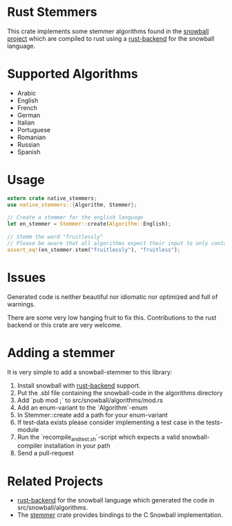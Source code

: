 

# Rust Stemmers

This crate implements some stemmer algorithms found in the [snowball project](http://snowballstem.org/) which are compiled to rust using a [rust-backend](https://github.com/JDemler/snowball) for the snowball language.


# Supported Algorithms

-   Arabic
-   English
-   French
-   German
-   Italian
-   Portuguese
-   Romanian
-   Russian
-   Spanish


# Usage

```rust
extern crate native_stemmers;
use native_stemmers::{Algorithm, Stemmer};
    
// Create a stemmer for the english language
let en_stemmer = Stemmer::create(Algorithm::English);
    
// Stemm the word "fruitlessly"
// Please be aware that all algorithms expect their input to only contain lowercase characters.
assert_eq!(en_stemmer.stem("fruitlessly"), "fruitless");
```


# Issues

Generated code is neither beautiful nor idiomatic nor optimized and full of warnings. 

There are some very low hanging fruit to fix this. 
Contributions to the rust backend or this crate are very welcome.


# Adding a stemmer

It is very simple to add a snowball-stemmer to this library:

1.  Install snowball with [rust-backend](https://github.com/JDemler/snowball) support.
2.  Put the <language>.sbl file containing the snowball-code in the algorithms directory
3.  Add \`pub mod <language>;\` to src/snowball/algorithms/mod.rs
4.  Add an enum-variant to the \`Algorithm\`-enum
5.  In Stemmer::create add a path for your enum-variant
6.  If test-data exists please consider implementing a test case in the tests-module
7.  Run the \`recompile<sub>and</sub><sub>test.sh</sub>\`-script which expects a valid snowball-compiler installation in your path
8.  Send a pull-request


# Related Projects

-   [rust-backend](https://github.com/JDemler/snowball) for the snowball language which generated the code in src/snowball/algorithms.
-   The [stemmer](https://github.com/lise-henry/stemmer-rs) crate provides bindings to the C Snowball implementation.

